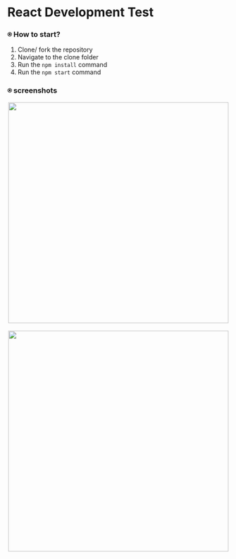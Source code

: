 # React Development Test

### ⍟ How to start?

1. Clone/ fork the repository
2. Navigate to the clone folder
3. Run the `npm install` command
4. Run the `npm start` command


### ⍟ screenshots

<p align="center">
<img src="Assets/screencapture1.png" height="500"/> &nbsp;
<img src="Assets/screencapture2.png" height="500"/> &nbsp;
</p>  